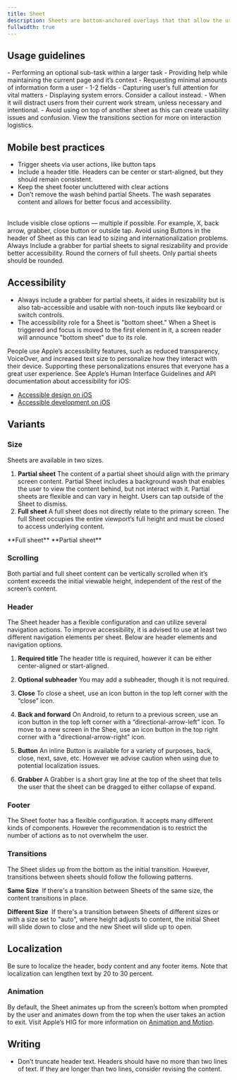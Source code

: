 ```yaml
---
title: Sheet
description: Sheets are bottom-anchored overlays that that allow the user to easily return to the previous screen. They are meant for temporary focused tasks. Sheets are the mobile equivalent of the modal or overlay on web.
fullwidth: true
---
```


<ImgContainer color="gray-roboflow-100" src="https://i.pinimg.com/originals/db/25/21/db25219f8faf97e21dab59f02fe55a7d.png" alt="examples of three types of sheets: a Full sheet, a Partial resizable sheet and an Action sheet"/>

## Usage guidelines

<TwoCol>
<Group>
<Do title="When to use" />
- Performing an optional sub-task within a larger task
- Providing help while maintaining the current page and it’s context
- Requesting minimal amounts of information form a user - 1-2 fields
- Capturing user’s full attention for vital matters
</Group>

<Group>
<Dont title="When not to use" />
- Displaying system errors. Consider a callout instead.
- When it will distract users from their current work stream, unless necessary and intentional.
- Avoid using on top of another sheet as this can create usability issues and confusion. View the transitions section for more on interaction logistics.
</Group>
</TwoCol>

## Mobile best practices

- Trigger sheets via user actions, like button taps
- Include a header title. Headers can be center or start-aligned, but they should remain consistent.
- Keep the sheet footer uncluttered with clear actions
- Don’t remove the wash behind partial Sheets. The wash separates content and allows for better focus and accessibility. 
<br/>
<TwoCol>
  <Group>
    <ImgContainer color="gray-roboflow-100" src="https://i.pinimg.com/originals/1e/52/20/1e5220045c7a0c67c852859dd9ecfc7f.png" alt="a partial sheet with a close button and a grabber to allow for multiple ways to close and collapse"/>
    <Do title="Do" />
    Include visible close options — multiple if possible. For example, X, back arrow, grabber, close button or outside tap.
  </Group>
  <Group>
    <ImgContainer color="gray-roboflow-100" src="https://i.pinimg.com/originals/ae/21/74/ae2174d2f73e9238658e2346f1b5f063.png" alt="a partial sheet with a button in the top right corner of the header"/>
    <Dont title="Don't" />
    Avoid using Buttons in the header of Sheet as this can lead to sizing and internationalization problems.
  </Group>
</TwoCol>

<TwoCol>
  <Group>
    <ImgContainer color="gray-roboflow-100" src="https://i.pinimg.com/originals/98/f8/4d/98f84d38ef9dde66333830eead6fda9e.png" alt="a partial sheet with a grabber to help resize"/>
    <Do title="Do" />
    Always Include a grabber for partial sheets to signal resizability and provide better accessibility.
  </Group>
  <Group>
    <ImgContainer color="gray-roboflow-100" src="https://i.pinimg.com/originals/03/c9/bb/03c9bb88c3746ce74bdacfe68fa9727c.png" alt="a full sheet with rounded corners"/>
    <Dont title="Don't" />
    Round the corners of full sheets. Only partial sheets should be rounded.
  </Group>
</TwoCol>

## Accessibility

- Always include a grabber for partial sheets, it aides in resizability but is also tab-accessible and usable with non-touch inputs like keyboard or switch controls.
- The accessibility role for a Sheet is "bottom sheet." When a Sheet is triggered and focus is moved to the first element in it, a screen reader will announce "bottom sheet" due to its role.

People use Apple’s accessibility features, such as reduced transparency, VoiceOver, and increased text size to personalize how they interact with their device. Supporting these personalizations ensures that everyone has a great user experience. See Apple’s Human Interface Guidelines and API documentation about accessibility for iOS:

- [Accessible design on iOS](https://developer.apple.com/design/human-interface-guidelines/foundations/accessibility/)
- [Accessible development on iOS](https://developer.apple.com/accessibility/)

## Variants

### Size

Sheets are available in two sizes.

1. **Partial sheet**
   The content of a partial sheet should align with the primary screen content. Partial Sheet includes a background wash that enables the user to view the content behind, but not interact with it. Partial sheets are flexible and can vary in height. Users can tap outside of the Sheet to dismiss.
2. **Full sheet**
   A full sheet does not directly relate to the primary screen. The full Sheet occupies the entire viewport’s full height and must be closed to access underlying content. 

<TwoCol>
<Group>
<ImgContainer color="gray-roboflow-100" src="https://i.pinimg.com/originals/b3/af/4d/b3af4d1665a91448a82edae916a9a10e.png" alt="a Full sheet that takes up the full phone screen and shows a profile picture and the ability to see ideas from a pinner, along with other actions like downloading and changing the profile picture" />
**Full sheet**
</Group>

<Group>
<ImgContainer color="gray-roboflow-100" src="https://i.pinimg.com/originals/27/08/0d/27080db941d1f6736574c257d01b1702.png" alt="a Partial sheet that can be closed and/or resized. It is for Creating a board" />
**Partial sheet**
</Group>
</TwoCol>

### Scrolling
Both partial and full sheet content can be vertically scrolled when it’s content exceeds the initial viewable height, independent of the rest of the screen’s content.

### Header
The Sheet header has a flexible configuration and can utilize several navigation actions. To improve accessibility, it is advised to use at least two different navigation elements per sheet. Below are header elements and navigation options. 

1. **Required title**
  The header title is required, however it can be either center-aligned or start-aligned.
  
2. **Optional subheader**
   You may add a subheader, though it is not required.

3. **Close**
   To close a sheet, use an icon button in the top left corner with the “close” icon.

4. **Back and forward**
   On Android, to return to a previous screen, use an icon button in the top left corner with a “directional-arrow-left” icon. To move to a new screen in the Shee, use an icon button in the top right corner with a "directional-arrow-right" icon. 

5. **Button**
   An inline Button is available for a variety of purposes, back, close, next, save, etc. However we advise caution when using due to potential localization issues. 

6. **Grabber**
   A Grabber is a short gray line at the top of the sheet that tells the user that the sheet can be dragged to either collapse of expand.

### Footer

The Sheet footer has a flexible configuration. It accepts many different kinds of components. However the recommendation is to restrict the number of actions as to not overwhelm the user. 

### Transitions

The Sheet slides up from the bottom as the initial transition. However, transitions between sheets should follow the following patterns.  

**Same Size** 
If there's a transition between Sheets of the same size, the content transitions in place.

**Different Size** 
If there's a transition between Sheets of different sizes or with a size set to "auto", where height adjusts to content, the initial Sheet will slide down to close and the new Sheet will slide up to open.

## Localization
Be sure to localize the header, body content and any footer items. Note that localization can lengthen text by 20 to 30 percent.
<br/>
<ImgContainer color="gray-roboflow-100" src="https://i.pinimg.com/originals/4a/8b/ef/4a8befb30bcb1aabcc5a25e8f4631bf9.png" alt="Example of a sheet that has been localized. The contents are flipped"/>

### Animation

By default, the Sheet animates up from the screen’s bottom when prompted by the user and animates down from the top when the user takes an action to exit. Visit Apple’s HIG for more information on [Animation and Motion](https://developer.apple.com/design/human-interface-guidelines/foundations/motion/).

## Writing
- Don’t truncate header text. Headers should have no more than two lines of text. If they are longer than two lines, consider revising the content.
